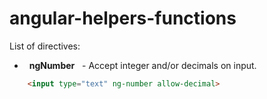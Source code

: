 # angular-helpers-functions

List of directives:
-   **ngNumber**    - Accept integer and/or decimals on input.
```html
    <input type="text" ng-number allow-decimal>
```
